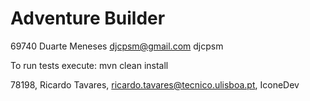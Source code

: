 # Adventure Builder
69740 Duarte Meneses djcpsm@gmail.com djcpsm

To run tests execute: mvn clean install
 
78198, Ricardo Tavares, ricardo.tavares@tecnico.ulisboa.pt, IconeDev
